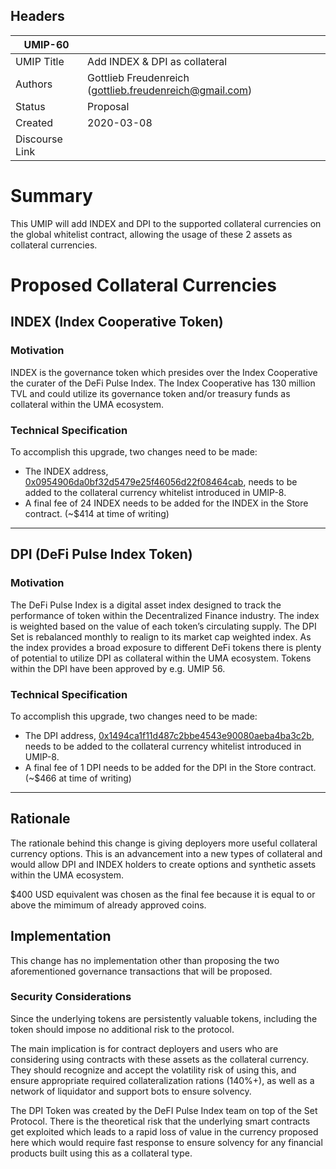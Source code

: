 ## Headers
| UMIP-60   |   |
|------------|---|
| UMIP Title | Add INDEX & DPI as collateral |
| Authors    | Gottlieb Freudenreich (gottlieb.freudenreich@gmail.com)
| Status     | Proposal |
| Created    | 2020-03-08 |
| Discourse Link | 

# Summary

This UMIP will add INDEX and DPI to the supported collateral currencies on the global whitelist contract, allowing the usage of these 2 assets as collateral currencies.


# Proposed Collateral Currencies

## INDEX (Index Cooperative Token)
### Motivation 

INDEX is the governance token which presides over the Index Cooperative the curater of the DeFi Pulse Index. 
The Index Cooperative has 130 million TVL and could utilize its governance token and/or treasury funds as collateral within the UMA ecosystem.  


### Technical Specification
To accomplish this upgrade, two changes need to be made:

 * The INDEX address, [0x0954906da0bf32d5479e25f46056d22f08464cab][index], needs to be added to the collateral currency whitelist introduced in UMIP-8.
 * A final fee of 24 INDEX needs to be added for the INDEX in the Store contract. (~$414 at time of writing)

 [index]: https://etherscan.io/token/0x0954906da0Bf32d5479e25f46056d22f08464cab

---

## DPI (DeFi Pulse Index Token)
### Motivation

The DeFi Pulse Index is a digital asset index designed to track the performance of token within the Decentralized Finance industry. The index is weighted based on the value of each token’s circulating supply.
The DPI Set is rebalanced monthly to realign to its market cap weighted index. As the index provides a broad exposure to different DeFi tokens there is plenty of potential to utilize DPI as collateral within the UMA ecosystem.
Tokens within the DPI have been approved by e.g. UMIP 56.

### Technical Specification

To accomplish this upgrade, two changes need to be made:

 * The DPI address, [0x1494ca1f11d487c2bbe4543e90080aeba4ba3c2b][dpi], needs to be added to the collateral currency whitelist introduced in UMIP-8.
 * A final fee of 1 DPI needs to be added for the DPI in the Store contract. (~$466 at time of writing)

 [dpi]: https://etherscan.io/token/0x1494CA1F11D487c2bBe4543E90080AeBa4BA3C2b

---

## Rationale
The rationale behind this change is giving deployers more useful collateral currency options. This is an advancement into a new types of collateral and would allow DPI and INDEX holders to create options and synthetic assets within the UMA ecosystem.

$400 USD equivalent was chosen as the final fee because it is equal to or above the mimimum of already approved coins.

## Implementation

This change has no implementation other than proposing the two aforementioned governance transactions that will be proposed.

### Security Considerations

Since the underlying tokens are persistently valuable tokens, including the token should impose no additional risk to the protocol.

The main implication is for contract deployers and users who are considering using contracts with these assets as the collateral currency. They should recognize and accept the volatility risk of using this, and ensure appropriate required collateralization rations (140%+), as well as a network of liquidator and support bots to ensure solvency.

The DPI Token was created by the DeFI Pulse Index team on top of the Set Protocol. There is the theoretical risk that the underlying smart contracts get exploited which leads to a rapid loss of value in the currency proposed here which would require fast response to ensure solvency for any financial products built using this as a collateral type. 